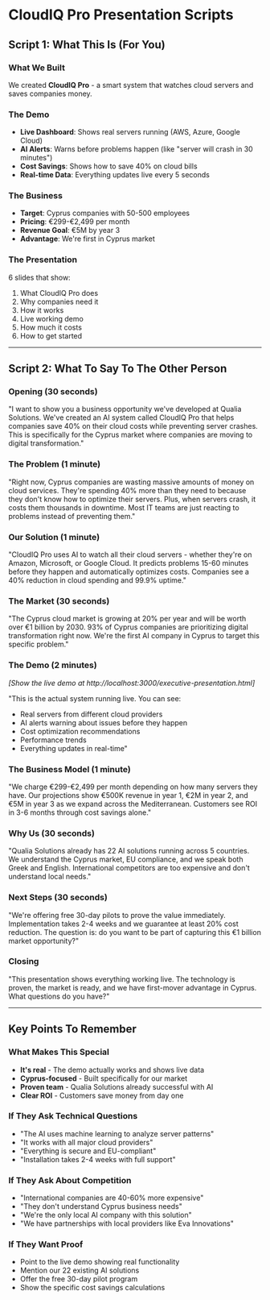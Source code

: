 # CloudIQ Pro Presentation Scripts

## Script 1: What This Is (For You)

### What We Built
We created **CloudIQ Pro** - a smart system that watches cloud servers and saves companies money.

### The Demo
- **Live Dashboard**: Shows real servers running (AWS, Azure, Google Cloud)
- **AI Alerts**: Warns before problems happen (like "server will crash in 30 minutes")
- **Cost Savings**: Shows how to save 40% on cloud bills
- **Real-time Data**: Everything updates live every 5 seconds

### The Business
- **Target**: Cyprus companies with 50-500 employees
- **Pricing**: €299-€2,499 per month
- **Revenue Goal**: €5M by year 3
- **Advantage**: We're first in Cyprus market

### The Presentation
6 slides that show:
1. What CloudIQ Pro does
2. Why companies need it
3. How it works
4. Live working demo
5. How much it costs
6. How to get started

---

## Script 2: What To Say To The Other Person

### Opening (30 seconds)
"I want to show you a business opportunity we've developed at Qualia Solutions. We've created an AI system called CloudIQ Pro that helps companies save 40% on their cloud costs while preventing server crashes. This is specifically for the Cyprus market where companies are moving to digital transformation."

### The Problem (1 minute)
"Right now, Cyprus companies are wasting massive amounts of money on cloud services. They're spending 40% more than they need to because they don't know how to optimize their servers. Plus, when servers crash, it costs them thousands in downtime. Most IT teams are just reacting to problems instead of preventing them."

### Our Solution (1 minute)
"CloudIQ Pro uses AI to watch all their cloud servers - whether they're on Amazon, Microsoft, or Google Cloud. It predicts problems 15-60 minutes before they happen and automatically optimizes costs. Companies see a 40% reduction in cloud spending and 99.9% uptime."

### The Market (30 seconds)
"The Cyprus cloud market is growing at 20% per year and will be worth over €1 billion by 2030. 93% of Cyprus companies are prioritizing digital transformation right now. We're the first AI company in Cyprus to target this specific problem."

### The Demo (2 minutes)
*[Show the live demo at http://localhost:3000/executive-presentation.html]*

"This is the actual system running live. You can see:
- Real servers from different cloud providers
- AI alerts warning about issues before they happen
- Cost optimization recommendations
- Performance trends
- Everything updates in real-time"

### The Business Model (1 minute)
"We charge €299-€2,499 per month depending on how many servers they have. Our projections show €500K revenue in year 1, €2M in year 2, and €5M in year 3 as we expand across the Mediterranean. Customers see ROI in 3-6 months through cost savings alone."

### Why Us (30 seconds)
"Qualia Solutions already has 22 AI solutions running across 5 countries. We understand the Cyprus market, EU compliance, and we speak both Greek and English. International competitors are too expensive and don't understand local needs."

### Next Steps (30 seconds)
"We're offering free 30-day pilots to prove the value immediately. Implementation takes 2-4 weeks and we guarantee at least 20% cost reduction. The question is: do you want to be part of capturing this €1 billion market opportunity?"

### Closing
"This presentation shows everything working live. The technology is proven, the market is ready, and we have first-mover advantage in Cyprus. What questions do you have?"

---

## Key Points To Remember

### What Makes This Special
- **It's real** - The demo actually works and shows live data
- **Cyprus-focused** - Built specifically for our market
- **Proven team** - Qualia Solutions already successful with AI
- **Clear ROI** - Customers save money from day one

### If They Ask Technical Questions
- "The AI uses machine learning to analyze server patterns"
- "It works with all major cloud providers"
- "Everything is secure and EU-compliant"
- "Installation takes 2-4 weeks with full support"

### If They Ask About Competition
- "International companies are 40-60% more expensive"
- "They don't understand Cyprus business needs"
- "We're the only local AI company with this solution"
- "We have partnerships with local providers like Eva Innovations"

### If They Want Proof
- Point to the live demo showing real functionality
- Mention our 22 existing AI solutions
- Offer the free 30-day pilot program
- Show the specific cost savings calculations